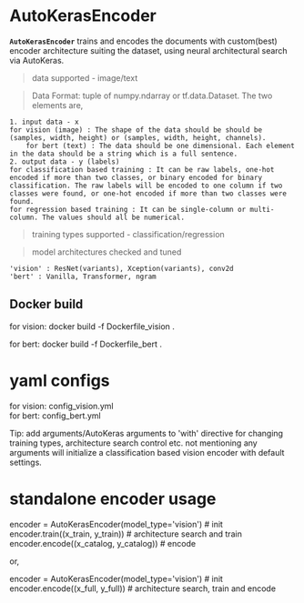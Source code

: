 # AutoKerasEncoder

**`AutoKerasEncoder`** trains and encodes the documents with custom(best) encoder architecture suiting the dataset, using neural architectural search via AutoKeras.
    
> data supported - image/text
    
> Data Format: tuple of numpy.ndarray or tf.data.Dataset. The two elements are,
    
    1. input data - x 
	for vision (image) : The shape of the data should be should be (samples, width, height) or (samples, width, height, channels).
        for bert (text) : The data should be one dimensional. Each element in the data should be a string which is a full sentence.
    2. output data - y (labels)
	for classification based training : It can be raw labels, one-hot encoded if more than two classes, or binary encoded for binary classification. The raw labels will be encoded to one column if two classes were found, or one-hot encoded if more than two classes were found.
	for regression based training : It can be single-column or multi-column. The values should all be numerical.
    
> training types supported - classification/regression
    
> model architectures checked and tuned 
    
    'vision' : ResNet(variants), Xception(variants), conv2d
    'bert' : Vanilla, Transformer, ngram


## Docker build

for vision: docker build -f Dockerfile_vision .

for bert: docker build -f Dockerfile_bert .

# yaml configs

for vision: config_vision.yml 			
for bert: config_bert.yml 

Tip: add arguments/AutoKeras arguments to 'with' directive for changing training types, architecture search control etc. not mentioning any arguments will initialize a classification based vision encoder with default settings.

# standalone encoder usage

encoder = AutoKerasEncoder(model_type='vision')				# init
encoder.train((x_train, y_train))					# architecture search and train
encoder.encode((x_catalog, y_catalog))                         		# encode

or,

encoder = AutoKerasEncoder(model_type='vision')				# init
encoder.encode((x_full, y_full))					# architecture search, train and encode


